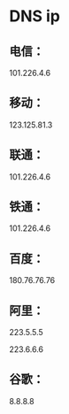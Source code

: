 # DNS ip

## 电信：

101.226.4.6

## 移动：

123.125.81.3

## 联通：

101.226.4.6

## 铁通：

101.226.4.6

## 百度：

180.76.76.76

## 阿里：

223.5.5.5

223.6.6.6

## 谷歌：

8.8.8.8


